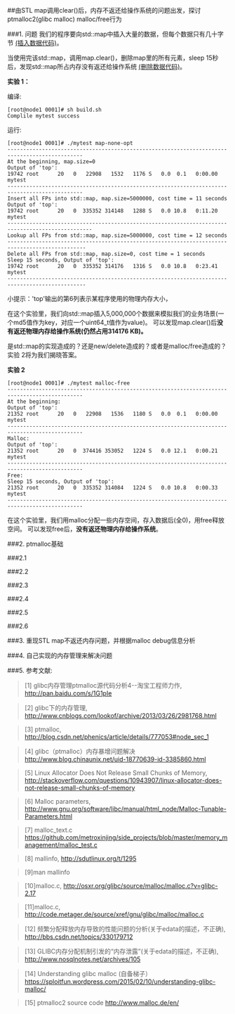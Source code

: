 ##由STL map调用clear()后，内存不返还给操作系统的问题出发，探讨ptmalloc2(glibc malloc) malloc/free行为

###1. 问题
我们的程序要向std::map中插入大量的数据，但每个数据只有几十字节
[(插入数据代码)](https://github.com/lzueclipse/learning/blob/master/c_cpp/0001/mytest.cpp#L74)。


当使用完该std::map，调用map.clear()，删除map里的所有元素，sleep 15秒后，发现std::map所占内存没有返还给操作系统
[(删除数据代码)](https://github.com/lzueclipse/learning/blob/master/c_cpp/0001/mytest.cpp#L102)。


**实验 1：**

编译:
```
[root@node1 0001]# sh build.sh
Complile mytest success
```

运行:
```
[root@node1 0001]# ./mytest map-none-opt
----------------------------------------------------------------------------------------------
At the beginning, map.size=0
Output of 'top':
19742 root      20   0   22908   1532   1176 S   0.0  0.1   0:00.00 mytest
----------------------------------------------------------------------------------------------
Insert all FPs into std::map, map.size=5000000, cost time = 11 seconds
Output of 'top':
19742 root      20   0  335352 314148   1288 S   0.0 10.8   0:11.20 mytest
-------------------------------------------------------------------------------------------------
Lookup all FPs from std::map, map.size=5000000, cost time = 12 seconds
-----------------------------------------------------------------------------------------------
Delete all FPs from std::map, map.size=0, cost time = 1 seconds
Sleep 15 seconds, Output of 'top':
19742 root      20   0  335352 314176   1316 S   0.0 10.8   0:23.41 mytest
-----------------------------------------------------------------------------------------------
```

小提示：'top'输出的第6列表示某程序使用的物理内存大小，

在这个实验里，我们向std::map插入5,000,000个数据来模拟我们的业务场景(一个md5值作为key，对应一个uint64_t值作为value)。
可以发现map.clear()后**没有返还物理内存给操作系统(仍然占用314176 KB)。**

是std::map的实现造成的？还是new/delete造成的？或者是malloc/free造成的？实验 2将为我们揭晓答案。

**实验 2**
```
[root@node1 0001]# ./mytest malloc-free
----------------------------------------------------------------------------------------------
At the beginning:
Output of 'top':
21352 root      20   0   22908   1536   1180 S   0.0  0.1   0:00.00 mytest
----------------------------------------------------------------------------------------------
Malloc:
Output of 'top':
21352 root      20   0  374416 353052   1224 S   0.0 12.1   0:00.21 mytest
----------------------------------------------------------------------------------------------
Free:
Sleep 15 seconds, Output of 'top':
21352 root      20   0  335352 314084   1224 S   0.0 10.8   0:00.33 mytest
----------------------------------------------------------------------------------------------
```
在这个实验里，我们用malloc分配一些内存空间，存入数据后(全0)，用free释放空间。
可以发现free后，**没有返还物理内存给操作系统**。


###2. ptmalloc基础

###2.1 

###2.2

###2.3

###2.4

###2.5

###2.6

###3. 重现STL map不返还内存问题，并根据malloc debug信息分析


###4. 自己实现的内存管理来解决问题


###5. 参考文献:

>\[1] glibc内存管理ptmalloc源代码分析4--淘宝工程师力作, <http://pan.baidu.com/s/1G1pIe>

>\[2] glibc下的内存管理, <http://www.cnblogs.com/lookof/archive/2013/03/26/2981768.html>

>\[3] ptmalloc, <http://blog.csdn.net/phenics/article/details/777053#node_sec_1>

>\[4] glibc（ptmalloc）内存暴增问题解决 <http://www.blog.chinaunix.net/uid-18770639-id-3385860.html>

>\[5] Linux Allocator Does Not Release Small Chunks of Memory, <http://stackoverflow.com/questions/10943907/linux-allocator-does-not-release-small-chunks-of-memory>

>\[6] Malloc parameters, <http://www.gnu.org/software/libc/manual/html_node/Malloc-Tunable-Parameters.html>

>\[7] malloc_text.c <https://github.com/metroxinjing/side_projects/blob/master/memory_management/malloc_test.c>

>\[8] mallinfo, <http://sdutlinux.org/t/1295> 

>\[9]man mallinfo

>\[10]malloc.c, <http://osxr.org/glibc/source/malloc/malloc.c?v=glibc-2.17>

>\[11]malloc.c, <http://code.metager.de/source/xref/gnu/glibc/malloc/malloc.c>

>\[12] 频繁分配释放内存导致的性能问题的分析(关于edata的描述，不正确), <http://bbs.csdn.net/topics/330179712>

>\[13] GLIBC内存分配机制引发的“内存泄露”(关于edata的描述，不正确), <http://www.nosqlnotes.net/archives/105>

>\[14] Understanding glibc malloc (自备梯子） <https://sploitfun.wordpress.com/2015/02/10/understanding-glibc-malloc/>

>\[15] ptmalloc2 source code <http://www.malloc.de/en/>
